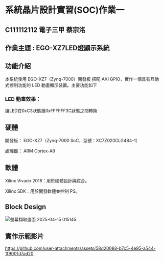 # 系統晶片設計實習(SOC)作業一
## C111112112 電子三甲 蔡宗洺

## 作業主題 : EGO-XZ7LED燈顯示系統
## 功能介紹
本系統使用 EGO-XZ7（Zynq-7000）開發板 搭配 AXI GPIO，實作一個具有互動式控制功能的 LED 動畫顯示裝置。主要功能如下

### LED 動畫效果：
讓LED在0xC3狀態跟0xFFFFFF3C狀態之間轉換

## 硬體
開發板： EGO-XZ7（Zynq-7000 SoC，型號：XC7Z020CLG484-1）

處理器： ARM Cortex-A9

## 軟體
Xilinx Vivado 2018：用於硬體設計與綜合。

Xilinx SDK：用於開發軟體並控制 PS。

## Block Design
![螢幕擷取畫面 2025-04-15 015145](https://github.com/user-attachments/assets/43f11925-d596-450a-b5f4-6761b64da03b)

## 實作示範影片
https://github.com/user-attachments/assets/58d20088-b7c5-4e95-a544-1f9001d7ad20
